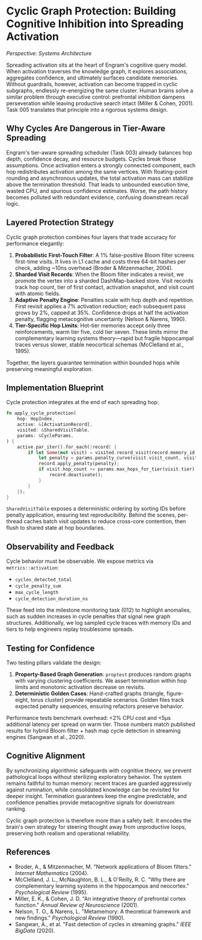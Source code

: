 # Cyclic Graph Protection: Building Cognitive Inhibition into Spreading Activation

*Perspective: Systems Architecture*

Spreading activation sits at the heart of Engram's cognitive query model. When activation traverses the knowledge graph, it explores associations, aggregates confidence, and ultimately surfaces candidate memories. Without guardrails, however, activation can become trapped in cyclic subgraphs, endlessly re-energizing the same cluster. Human brains solve a similar problem through executive control: prefrontal inhibition dampens perseveration while leaving productive search intact (Miller & Cohen, 2001). Task 005 translates that principle into a rigorous systems design.

## Why Cycles Are Dangerous in Tier-Aware Spreading
Engram's tier-aware spreading scheduler (Task 003) already balances hop depth, confidence decay, and resource budgets. Cycles break those assumptions. Once activation enters a strongly connected component, each hop redistributes activation among the same vertices. With floating-point rounding and asynchronous updates, the total activation mass can stabilize above the termination threshold. That leads to unbounded execution time, wasted CPU, and spurious confidence estimates. Worse, the path history becomes polluted with redundant evidence, confusing downstream recall logic.

## Layered Protection Strategy
Cyclic graph protection combines four layers that trade accuracy for performance elegantly:

1. **Probabilistic First-Touch Filter**: A 1% false-positive Bloom filter screens first-time visits. It lives in L1 cache and costs three 64-bit hashes per check, adding ~10ns overhead (Broder & Mitzenmacher, 2004).
2. **Sharded Visit Records**: When the Bloom filter indicates a revisit, we promote the vertex into a sharded DashMap-backed store. Visit records track hop count, tier of first contact, activation snapshot, and visit count with atomic fields.
3. **Adaptive Penalty Engine**: Penalties scale with hop depth and repetition. First revisit applies a 7% activation reduction; each subsequent pass grows by 2%, capped at 35%. Confidence drops at half the activation penalty, flagging metacognitive uncertainty (Nelson & Narens, 1990).
4. **Tier-Specific Hop Limits**: Hot-tier memories accept only three reinforcements, warm tier five, cold tier seven. These limits mirror the complementary learning systems theory—rapid but fragile hippocampal traces versus slower, stable neocortical schemas (McClelland et al., 1995).

Together, the layers guarantee termination within bounded hops while preserving meaningful exploration.

## Implementation Blueprint
Cycle protection integrates at the end of each spreading hop:

```rust
fn apply_cycle_protection(
    hop: HopIndex,
    active: &[ActivationRecord],
    visited: &SharedVisitTable,
    params: &CycleParams,
) {
    active.par_iter().for_each(|record| {
        if let Some(mut visit) = visited.record_visit(record.memory_id, hop) {
            let penalty = params.penalty_curve(visit.visit_count, visit.hop_count);
            record.apply_penalty(penalty);
            if visit.hop_count >= params.max_hops_for_tier(visit.tier) {
                record.deactivate();
            }
        }
    });
}
```

`SharedVisitTable` exposes a deterministic ordering by sorting IDs before penalty application, ensuring test reproducibility. Behind the scenes, per-thread caches batch visit updates to reduce cross-core contention, then flush to shared state at hop boundaries.

## Observability and Feedback
Cycle behavior must be observable. We expose metrics via `metrics::activation`:

- `cycles_detected_total`
- `cycle_penalty_sum`
- `max_cycle_length`
- `cycle_detection_duration_ns`

These feed into the milestone monitoring task (012) to highlight anomalies, such as sudden increases in cycle penalties that signal new graph structures. Additionally, we log sampled cycle traces with memory IDs and tiers to help engineers replay troublesome spreads.

## Testing for Confidence
Two testing pillars validate the design:

1. **Property-Based Graph Generation**: `proptest` produces random graphs with varying clustering coefficients. We assert termination within hop limits and monotonic activation decrease on revisits.
2. **Deterministic Golden Cases**: Hand-crafted graphs (triangle, figure-eight, torus cluster) provide repeatable scenarios. Golden files track expected penalty sequences, ensuring refactors preserve behavior.

Performance tests benchmark overhead: <2% CPU cost and <5µs additional latency per spread on warm tier. Those numbers match published results for hybrid Bloom filter + hash map cycle detection in streaming engines (Sangwan et al., 2020).

## Cognitive Alignment
By synchronizing algorithmic safeguards with cognitive theory, we prevent pathological loops without sterilizing exploratory behavior. The system remains faithful to human memory: recent traces are guarded aggressively against rumination, while consolidated knowledge can be revisited for deeper insight. Termination guarantees keep the engine predictable, and confidence penalties provide metacognitive signals for downstream ranking.

Cyclic graph protection is therefore more than a safety belt. It encodes the brain's own strategy for steering thought away from unproductive loops, preserving both realism and operational reliability.

## References
- Broder, A., & Mitzenmacher, M. "Network applications of Bloom filters." *Internet Mathematics* (2004).
- McClelland, J. L., McNaughton, B. L., & O'Reilly, R. C. "Why there are complementary learning systems in the hippocampus and neocortex." *Psychological Review* (1995).
- Miller, E. K., & Cohen, J. D. "An integrative theory of prefrontal cortex function." *Annual Review of Neuroscience* (2001).
- Nelson, T. O., & Narens, L. "Metamemory: A theoretical framework and new findings." *Psychological Review* (1990).
- Sangwan, A., et al. "Fast detection of cycles in streaming graphs." *IEEE BigData* (2020).
